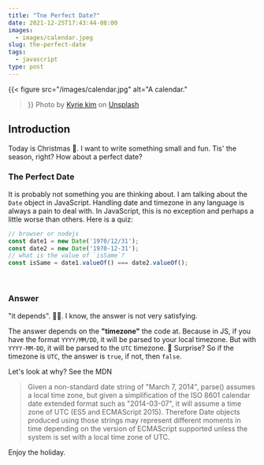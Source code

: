 ```yaml
---
title: "Tne Perfect Date?"
date: 2021-12-25T17:43:44-08:00
images:
  - images/calendar.jpeg
slug: the-perfect-date
tags:
  - javascript
type: post
---
```


{{< figure
    src="/images/calendar.jpg"
    alt="A calendar."
>}}
Photo by [Kyrie kim](https://unsplash.com/@kyrie3) on [Unsplash](https://unsplash.com/)
  

## Introduction


Today is Christmas 🎄. I want to write something small and fun. Tis' the season, right? How about a perfect date? 


### The Perfect Date

It is probably not something you are thinking about. I am talking about the `Date` object in JavaScript. Handling date and timezone in any language is always a pain to deal with. In JavaScript, this is no exception and perhaps a little worse than others. Here is a quiz:

```js
// browser or nodejs
const date1 = new Date('1970/12/31');
const date2 = new Date('1970-12-31');
// what is the value of `isSame`?
const isSame = date1.valueOf() === date2.valueOf();
```

&nbsp;

### Answer


"it depends". 🤷‍♀️. I know, the answer is not very satisfying.


The answer depends on the **"timezone"** the code at. Because in JS, if you have the format `YYYY/MM/DD`, it will be parsed to your local timezone. But with `YYYY-MM-DD`, it will be parsed to the `UTC` timezone. 🎉 Surprise? So if the timezone is `UTC`, the answer is `true`, if not, then `false`.


Let's look at why? See the MDN
> Given a non-standard date string of "March 7, 2014", parse() assumes a local time zone, but given a simplification of the ISO 8601 calendar date extended format such as "2014-03-07", it will assume a time zone of UTC (ES5 and ECMAScript 2015). Therefore Date objects produced using those strings may represent different moments in time depending on the version of ECMAScript supported unless the system is set with a local time zone of UTC.


Enjoy the holiday.
